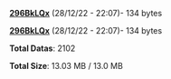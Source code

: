 [**296BkLQx**](/data/296BkLQx.txt) (28/12/22 - 22:07)- 134 bytes

[**296BkLQx**](/data/296BkLQx.txt) (28/12/22 - 22:07)- 134 bytes

**Total Datas**: 2102

**Total Size**: 13.03 MB / 13.0 MB